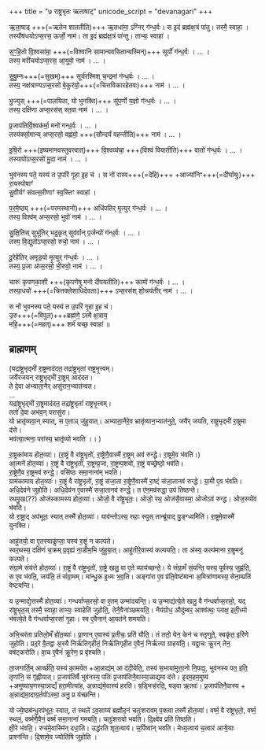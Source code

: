 +++
title = "७ राष्ट्रभृतः ऋताषाट्"
unicode_script = "devanagari"
+++

ऋ॒ता॒षाड् +++(=ऋतेन शाततीति)+++ ऋ॒तधा॑मा॒ ऽग्निर् ग॑न्ध॒र्वः। स इ॒दं ब्रह्म॑क्ष॒त्रं पा॑तु। तस्मै॒ स्वाहा॒ ।  
तस्यौष॑धयोऽप्स॒रस॒ ऊर्जो॒ नाम॑। ता इ॒दं ब्रह्म॑क्ष॒त्रं पा॑न्तु। ताभ्यः॒ स्वाहा॑ ।

स॒ꣳ॒हि॒तो वि॒श्वसा॑मा॒ +++(=विश्वानि सामान्यवसितान्यस्मिन्)+++ सूर्यो॑ ग॑न्ध॒र्वः । … ।    
तस्य॒ मरी॑चयोऽप्स॒रस॒ आ॒युवो॒ नाम॑ । … ।  

सु॒षु॒म्नः+++(=सुखम्)+++ सूर्य॑रश्मिश् च॒न्द्रमा॑ ग॑न्ध॒र्वः । … ।  
तस्य॒ नक्ष॑त्राण्यऽप्स॒रसो॑ बे॒कुर॑यो॒+++(=चित्तविकारहेतवः)+++ नाम॑ । … ।  

भु॒ज्युस् +++(=पालयिता, यो भुनक्ति)+++ सु॑प॒र्णो य॒ज्ञो ग॑न्ध॒र्वः । … ।    
तस्य॒ दक्षि॑णा अप्स॒रस॑स् स्त॒वा  नाम॑ । … ।  

प्र॒जाप॑तिर्वि॒श्वक॑र्मा॒ मनो॑ गन्ध॒र्वः । … ।  
तस्य॑र्क्सा॒मान्य् अप्स॒रसो॒ वह्ण॑यो॒ +++(सौन्दर्यं वहन्तीति)+++ नाम॑ । … ।

इ॒षि॒रो +++(इष्यमानवस्तुवत्त्वात्)+++ वि॒श्वव्य॑चा॒ +++(विश्वं वियातीति)+++ वातो॑ ग॑न्ध॒र्वः । … ।  
तस्यापो॑ऽप्स॒रसो॑ मु॒दा नाम॑ । … ।

भुव॑नस्य पते॒ यस्य॑ त उ॒परि॑ गृ॒हा इ॒ह च॑ ।
स नो॑ रास्व+++(=देहि)+++ +आज्या॑निꣳ+++(=दीर्घायुः)+++ रा॒यस्पोषाꣳ॑  
सु॒वीर्यꣳ॑ संवत्स॒रीणाꣳ॑ स्व॒स्तिꣳ स्वाहा॑ ।

प॒र॒मे॒ष्ठ्य् +++(=परमस्थानो)+++ अधि॑पतिर् मृ॒त्युर् ग॑न्ध॒र्वः । … ।  
तस्य॒ विश्व॑म् अप्स॒रसो॒ भुवो॑  नाम॑ । … ।

सु॒क्षि॒तिस् सुभू॑तिर् भद्र॒कृत् सुव॑र्वान् प॒र्जन्यो॑ ग॑न्ध॒र्वः । … ।  
तस्य॒ वि॒द्युतो॑ऽप्स॒रसो॒ रुचो॒  नाम॑ । … ।

दू॒रेहे॑तिर् अमृड॒यो मृ॒त्युर् ग॑न्ध॒र्वः । … ।  
तस्य॒ प्र॒जा अ॑प्स॒रसो॒ भी॒रुवो॒  नाम॑ । … ।

चारुः॑ कृपणका॒शी +++(कृपणेषु मनो दीपयतीति)+++ कामो॑ ग॑न्ध॒र्वः । … ।  
तस्या॒धयो॑ +++(=चित्तक्लेशाधिदेवताः)+++ ऽप्स॒रस॑श् शो॒चय॑तीर् नाम॑ । … ।

स नो॑ भुवनस्य पते॒ यस्य॑ त उ॒परि॑ गृ॒हा इ॒ह च॑।  
उ॒रु+++(=विपुल)+++ब्रह्म॑णे॒ ऽस्मै क्ष॒त्राय॒  
महि॒+++(=महत्)+++ शर्म॑ यच्छ॒ स्वाहा॑ ॥


## ब्राह्मणम्
(यद्रा॑ष्ट्र॒भृद्भी॑ रा॒ष्ट्रमाद॑दत॒ तद्रा॑ष्ट्र॒भृता॑ राष्ट्रभृ॒त्त्वम्।  
जयै॑रजयन् राष्ट्र॒भृद्भी॑ रा॒ष्ट्रम् आद॑दत।  
ते दे॒वा अ॑भ्याता॒नैर् असु॑रान॒भ्यात॑न्वत।  
…  
यद्रा॑ष्ट्र॒भृद्भी॑ रा॒ष्ट्रमाद॑दत॒ तद्रा॑ष्ट्र॒भृतां॑ राष्ट्रभृ॒त्त्वम्।  
ततो॑ दे॒वा अभ॑व॒न् परासु॑रा।  
यो भ्रातृ॑व्यवा॒न् स्यात्, स ए॒ताञ् जु॑हुयात्। अभ्याता॒नैरे॒व भ्रातृ॑व्यान॒भ्यात॑नुते॒, जयै॑र् जयति, राष्ट्र॒भृद्भी॑ रा॒ष्ट्रमा द॑त्ते।   
भव॑त्या॒त्मना॒ परा॑स्य॒ भ्रातृ॑व्यो भवति ।।  )

रा॒ष्ट्रका॑माय होत॒व्याः॑। (रा॒ष्ट्रं वै रा॑ष्ट्र॒भृतो॑, रा॒ष्ट्रेणै॒वास्मै॑ रा॒ष्ट्रम् अव॑ रुन्द्धे। रा॒ष्ट्रमे॒व भ॑वति।)  
आ॒त्मने॑ होत॒व्याः॑। रा॒ष्ट्रं वै रा॑ष्ट्र॒भृतो॑, रा॒ष्ट्रम्प्र॒जा, रा॒ष्ट्रम्प॒शवो॑, रा॒ष्ट्रं यच्छ्रेष्ठो॒ भव॑ति।  
रा॒ष्ट्रेणै॒व रा॒ष्ट्रमव॑ रुन्द्धे॒। वसि॑ष्ठः समा॒नाना॑म् भवति।  
ग्राम॑कामाय होत॒व्याः॑। रा॒ष्ट्रं वै रा॑ष्ट्र॒भृतो॑, रा॒ष्ट्रं स॑जा॒ता रा॒ष्ट्रेणै॒वास्मै॑ रा॒ष्ट्ं स॑जा॒तानव॑ रुन्द्धे। ग्रा॒मी ए॒व भ॑वति।  
अधि॒देव॑ने जुहोति। अधि॒देव॑न ए॒वास्मै॑ सजा॒तानव॑ रुन्द्धे॒। त ए॑न॒मव॑रुद्धा॒ उप॑ तिष्ठन्ते।  
रथमु॒ख(??) ओज॑स्कामस्य होत॒व्याः॑। ओजो॒ वै रा᳚ष्ट्र॒भृतः॒। ओजो॒ रथ॒ ओज॑सै॒वास्मा॒ ओजोऽव॑ रुन्द्ध। ओज॒स्व्ये॑व भ॑वति।  
यो रा॒ष्ट्राद् अप॑भूतः॒ स्यात् तस्मै॑ होत॒व्याः॑। याव॑न्तोऽस्य॒ रथाः॒ स्युस् तान्ब्रू॑याद् यु॒ङ्ग्ध्वमिति॑। रा॒ष्ट्रमे॒वास्मै॑ युनक्ति।   

आहु॑तयो॒ वा ए॒तस्याकॢ॑प्ता॒ यस्य॑ रा॒ष्ट्रं न कल्प॑ते।  
स्वर॒थस्य॒ दक्षि॑णं च॒क्रम् प्र॒वृह्य॑ ना॒डीम॒भि जु॑हुया॒त्। आहु॑तीरे॒वास्य॑ कल्पयति॒। ता अ॑स्य॒ कल्प॑माना रा॒ष्ट्रमनु॑ कल्पते।  
संग्रा॒मे संय॑त्ते होत॒व्याः॑। रा॒ष्ट्रं वै रा॑ष्ट्र॒भृतो॑, रा॒ष्ट्रे खलु॒ वा ए॒ते व्याय॑च्छन्ते॒। ये सं॑ग्रा॒मँ सं॒यन्ति॒ यस्य॒ पूर्व॑स्य॒ जुह्व॑ति॒, स ए॒व भ॑वति॒, जय॑ति॒ तं सं॑ग्रा॒मम्।  मा॑न्धु॒क इ॒ध्मः भ॒व॒ति। अङ्गा॑रा ए॒व प्र॑ति॒वेष्ट॑माना अ॒मित्रा॑णामस्य॒ सेना॒म्प्रति॑ वेष्टयन्ति।  

य उ॒न्माद्ये॒त्तस्मै॑ होत॒व्याः॑। गन्धर्वाप्स॒रसो॒ वा ए॒तम् उन्मा॑दयन्ति॒। य उ॒न्माद्य॑त्ये॒ते खलु॒ वै ग॑न्धर्वाप्स॒रसो॒, यद् रा॑ष्ट्र॒भृत॒स् तस्मै॒ स्वाहा॒ ताभ्यः॒ स्वाहेति॑ जुहोति॒, तेनै॒वैना॑ञ्छमयति॒। नैय॑ग्रोध॒ औदु॑म्बर॒ आश्व॑त्थः॒ प्लाक्ष॒ इती॒ध्मो भ॑वत्ये॒ते वै ग॑न्धर्वाप्स॒रसां॑ गृ॒हाः। स्व ए॒वैनान्॑ आ॒यत॑ने शमयति।

अभि॒चर॑ता प्रतिलो॒मँ हो॑त॒व्याः॑। प्रा॒णान् ए॒वास्य॑ प्र॒तीचः॒ प्रति॑ यौति॒। तं ततो॒ येन॒ केन॑ च स्तृणुते॒, स्वकृ॑त॒ इरि॑णे जुहोति। प्रद॒रे वै॒तद्वा अ॒स्यै निर्ऋ॑तिगृहीतं॒ निर्ऋ॑तिगृहीत ए॒वैनं॒ निर्ऋ॑त्या ग्राहयति॒। यद्वा॒चः क्रू॒रन् तेन॒ वष॑ट्करोति। वा॒च ए॒वैनं॑ क्रू॒रेण॒ प्र वृ॑श्चति।  

ता॒जगार्ति॒म् आर्च्छ॑ति॒ यस्य॑ का॒मये॑त +आ॒न्नाद्य॑म् आ द॑दी॒येति॒, तस्य॑ स॒भाया॑मुत्ता॒नो नि॒पद्य॒, भुव॑नस्य पत॒ इति॒ तृणा॑नि॒ सं गृ॑ह्णीयात्। प्र॒जाप॑तिर्वै भुव॑नस्य॒ पतिः॑ प्र॒जाप॑तिनै॒वास्या॒न्नाद्य॒मा द॑त्ते। इ॒दम॒हम॒मुष्य॑ +अमुष्याय॒णस्या॒न्नाद्यँ हरा॒मीत्या॑ह, अ॒न्नाद्य॑मे॒वास्य॑ हरति। ष॒ड्भिऱ्ह॑रति॒, षड्वा ऋ॒तवः॑। प्र॒जाप॑तिनै॒वास्य + अ॒न्नाद्य॑मा॒दाय॒र्तवो॑ऽस्मा॒ अनु॒ प्र य॑च्छन्ति।  

यो ज्ये॒ष्ठब॑न्धु॒रप॑भूतः॒ स्यात्, त॑ स्थले॑ ऽव॒साय्य॑ ब्रह्मौद॒नं चतुः॑शरावम् प॒क्त्वा तस्मै॑ होत॒व्या॑। वर्ष्म॒ वै रा॑ष्ट्र॒भृतो॒, वर्ष्म॒ स्थलं॒, वर्ष्म॑णै॒वैनं॒ वर्ष्म॑ समा॒नानां॑ गमयति॒। चतुः॑शरावो भवति। दि॒क्ष्वे॑व प्रति॑ तिष्ठति।  
क्षी॒रे भ॑वति॒। रुच॑मे॒वास्मि॑न् दधा॒ति। उद्ध॑रति शृत॒त्वाय॑। स॒र्पिष्वा॑न् भवति। मेध्य॒त्वाय॑ च॒त्वार॑ आऱ्षे॒याः प्राश्न॑न्ति। दि॒शामे॒व ज्योति॑षि जुहोति ।  


